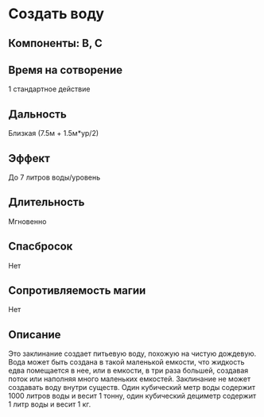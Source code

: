 # Создать воду
## Компоненты: В, С
## Время на сотворение
1 стандартное действие
## Дальность
Близкая (7.5м + 1.5м\*ур/2)
## Эффект
До 7 литров воды/уровень
## Длительность
Мгновенно
## Спасбросок
Нет
## Сопротивляемость магии
Нет
## Описание
Это заклинание создает питьевую воду, похожую на чистую дождевую. Вода может быть создана в такой маленькой емкости, что жидкость едва помещается в нее, или в емкости, в три раза большей, создавая поток или наполняя много маленьких емкостей.
Заклинание не может создавать воду внутри существ. Один кубический метр воды содержит 1000 литров воды и весит 1 тонну, один кубический дециметр содержит 1 литр воды и весит 1 кг.